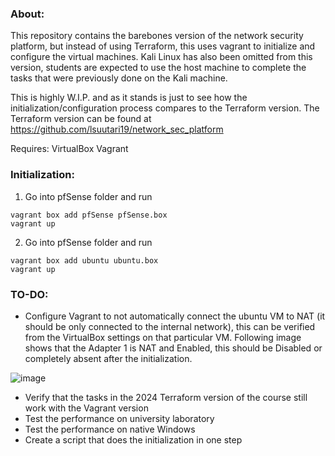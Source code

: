 ### About:
This repository contains the barebones version of the network security platform, but instead of using Terraform, this uses vagrant to initialize and configure the virtual machines.
Kali Linux has also been omitted from this version, students are expected to use the host machine to complete the tasks that were previously done on the Kali machine.

This is highly W.I.P. and as it stands is just to see how the initialization/configuration process compares to the Terraform version.
The Terraform version can be found at https://github.com/lsuutari19/network_sec_platform

Requires:
VirtualBox
Vagrant

### Initialization:
1. Go into pfSense folder and run 
```
vagrant box add pfSense pfSense.box
vagrant up
```

2. Go into pfSense folder and run 
```
vagrant box add ubuntu ubuntu.box
vagrant up
```

### TO-DO:
- Configure Vagrant to not automatically connect the ubuntu VM to NAT (it should be only connected to the internal network), this can be verified from the VirtualBox settings on that particular VM. Following image shows that the Adapter 1 is NAT and Enabled, this should be Disabled or completely absent after the initialization.

![image](https://github.com/lsuutari19/vagrant_netwseclab/assets/55877405/ca84bf4d-e3b8-4c61-ae03-b5431e83c826)
- Verify that the tasks in the 2024 Terraform version of the course still work with the Vagrant version
- Test the performance on university laboratory
- Test the performance on native Windows
- Create a script that does the initialization in one step
